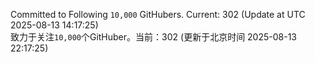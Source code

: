 Committed to Following `10,000` GitHubers. Current: <!-- FOLLOWING_COUNT -->302<!-- FOLLOWING_COUNT --> (Update at UTC <!-- LAST_UPDATED -->2025-08-13 14:17:25<!-- LAST_UPDATED -->)<br>
致力于关注`10,000`个GitHuber。当前：<!-- FOLLOWING_COUNT -->302<!-- FOLLOWING_COUNT --> (更新于北京时间 <!-- LAST_UPDATED_CST -->2025-08-13 22:17:25<!-- LAST_UPDATED_CST -->)
